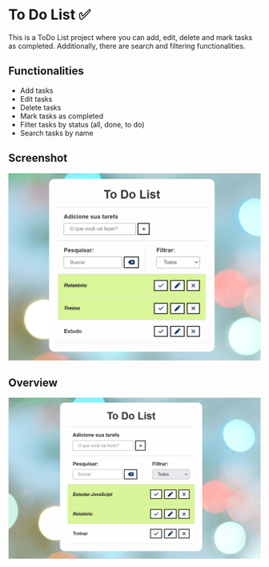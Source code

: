 # To Do List ✅
<p>This is a ToDo List project where you can add, edit, delete and mark tasks as completed. Additionally, there are search and filtering functionalities.</p>

## Functionalities

- Add tasks
- Edit tasks
- Delete tasks
- Mark tasks as completed
- Filter tasks by status (all, done, to do)
- Search tasks by name

## Screenshot

![Captura de Tela 1](img/screencap.png)

## Overview 

![Alt Text](img/todolist.gif)